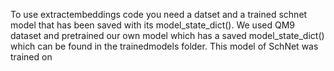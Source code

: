 To use extractembeddings code you need a datset and a trained schnet model that has been saved with its model_state_dict(). We used QM9 dataset and pretrained our own model which has a saved model_state_dict() which can be found in the trainedmodels folder. This model of SchNet was trained on 
